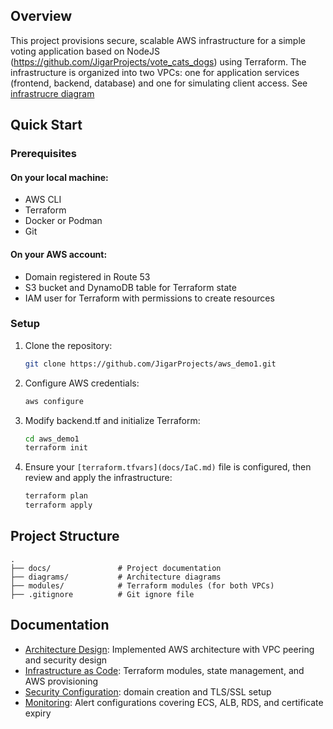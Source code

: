 ## Overview
This project provisions secure, scalable AWS infrastructure for a simple voting application based on NodeJS (https://github.com/JigarProjects/vote_cats_dogs) using Terraform. The infrastructure is organized into two VPCs: one for application services (frontend, backend, database) and one for simulating client access. See [infrastrucre diagram](diagrams/Networking_components.drawio.png)

## Quick Start
### Prerequisites
#### On your local machine:
- AWS CLI
- Terraform
- Docker or Podman
- Git
#### On your AWS account:
- Domain registered in Route 53
- S3 bucket and DynamoDB table for Terraform state
- IAM user for Terraform with permissions to create resources

### Setup
1. Clone the repository:
   ```bash
   git clone https://github.com/JigarProjects/aws_demo1.git
   ```
2. Configure AWS credentials:
   ```bash
   aws configure
   ```
3. Modify backend.tf and initialize Terraform:
   ```bash
   cd aws_demo1
   terraform init
   ```
4. Ensure your `[terraform.tfvars](docs/IaC.md)` file is configured, then review and apply the infrastructure:
   ```bash
   terraform plan
   terraform apply
   ```

## Project Structure
```
.
├── docs/               # Project documentation
├── diagrams/           # Architecture diagrams
├── modules/            # Terraform modules (for both VPCs)
├── .gitignore          # Git ignore file
```

## Documentation
- [Architecture Design](docs/design.md): Implemented AWS architecture with VPC peering and security design
- [Infrastructure as Code](docs/IaC.md): Terraform modules, state management, and AWS provisioning
- [Security Configuration](docs/cert.md): domain creation and TLS/SSL setup
- [Monitoring](docs/monitoring.md): Alert configurations covering ECS, ALB, RDS, and certificate expiry
